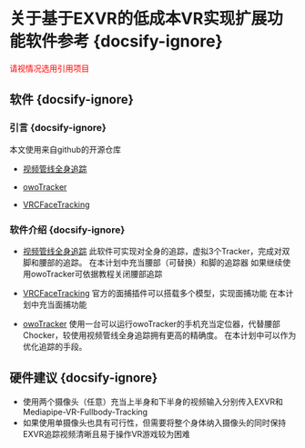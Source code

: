 
# 关于基于EXVR的低成本VR实现扩展功能软件参考 {docsify-ignore}
<font color=red>请视情况选用引用项目</font>

## 软件 {docsify-ignore}
### 引言 {docsify-ignore}
本文使用来自github的开源仓库
- [视频管线全身追踪](https://github.com/ju1ce/Mediapipe-VR-Fullbody-Tracking)

- [owoTracker](https://github.com/abb128/owo-track-driver)

- [VRCFaceTracking](https://github.com/benaclejames/VRCFaceTracking)  

### 软件介绍 {docsify-ignore}

- [视频管线全身追踪](https://github.com/ju1ce/Mediapipe-VR-Fullbody-Tracking)
此软件可实现对全身的追踪，虚拟3个Tracker，完成对双脚和腰部的追踪。
在本计划中充当腰部（可替换）和脚的追踪器
如果继续使用owoTracker可依据教程关闭腰部追踪
- [VRCFaceTracking](https://github.com/benaclejames/VRCFaceTracking) 
官方的面捕插件可以搭载多个模型，实现面捕功能
在本计划中充当面捕功能

- [owoTracker](https://github.com/abb128/owo-track-driver)
使用一台可以运行owoTracker的手机充当定位器，代替腰部Chocker，较使用视频管线全身追踪拥有更高的精确度。
在本计划中可以作为优化追踪的手段。

## 硬件建议 {docsify-ignore}
- 使用两个摄像头（任意）充当上半身和下半身的视频输入分别传入EXVR和Mediapipe-VR-Fullbody-Tracking
- 如果使用单摄像头也具有可行性，但需要将整个身体纳入摄像头的同时保持EXVR追踪视频清晰且易于操作VR游戏较为困难
